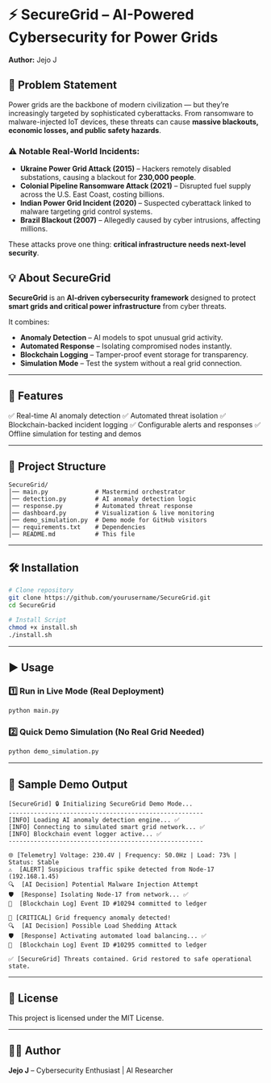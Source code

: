 # ⚡ SecureGrid – AI-Powered Cybersecurity for Power Grids

**Author:** Jejo J

## 📌 Problem Statement

Power grids are the backbone of modern civilization — but they’re increasingly targeted by sophisticated cyberattacks.
From ransomware to malware-injected IoT devices, these threats can cause **massive blackouts, economic losses, and public safety hazards**.

### ⚠️ Notable Real-World Incidents:

* **Ukraine Power Grid Attack (2015)** – Hackers remotely disabled substations, causing a blackout for **230,000 people**.
* **Colonial Pipeline Ransomware Attack (2021)** – Disrupted fuel supply across the U.S. East Coast, costing billions.
* **Indian Power Grid Incident (2020)** – Suspected cyberattack linked to malware targeting grid control systems.
* **Brazil Blackout (2007)** – Allegedly caused by cyber intrusions, affecting millions.

These attacks prove one thing: **critical infrastructure needs next-level security**.

## 💡 About SecureGrid

**SecureGrid** is an **AI-driven cybersecurity framework** designed to protect **smart grids and critical power infrastructure** from cyber threats.

It combines:

* **Anomaly Detection** – AI models to spot unusual grid activity.
* **Automated Response** – Isolating compromised nodes instantly.
* **Blockchain Logging** – Tamper-proof event storage for transparency.
* **Simulation Mode** – Test the system without a real grid connection.

---

## 🚀 Features

✅ Real-time AI anomaly detection
✅ Automated threat isolation
✅ Blockchain-backed incident logging
✅ Configurable alerts and responses
✅ Offline simulation for testing and demos

---

## 📂 Project Structure

```
SecureGrid/
│── main.py             # Mastermind orchestrator
│── detection.py        # AI anomaly detection logic
│── response.py         # Automated threat response
│── dashboard.py        # Visualization & live monitoring
│── demo_simulation.py  # Demo mode for GitHub visitors
│── requirements.txt    # Dependencies
│── README.md           # This file
```

---

## 🛠 Installation

```bash
# Clone repository
git clone https://github.com/yourusername/SecureGrid.git
cd SecureGrid

# Install Script
chmod +x install.sh
./install.sh
```

---

## ▶️ Usage

### **1️⃣ Run in Live Mode (Real Deployment)**

```bash
python main.py
```

### **2️⃣ Quick Demo Simulation (No Real Grid Needed)**

```bash
python demo_simulation.py
```

---

## 🎯 Sample Demo Output

```
[SecureGrid] 🔒 Initializing SecureGrid Demo Mode...
------------------------------------------------------
[INFO] Loading AI anomaly detection engine... ✅
[INFO] Connecting to simulated smart grid network... ✅
[INFO] Blockchain event logger active... ✅
------------------------------------------------------

🌐 [Telemetry] Voltage: 230.4V | Frequency: 50.0Hz | Load: 73% | Status: Stable
⚠️  [ALERT] Suspicious traffic spike detected from Node-17 (192.168.1.45)
🔍  [AI Decision] Potential Malware Injection Attempt
🛡️  [Response] Isolating Node-17 from network... ✅
📜  [Blockchain Log] Event ID #10294 committed to ledger

🚨 [CRITICAL] Grid frequency anomaly detected!
🔍  [AI Decision] Possible Load Shedding Attack
🛡️  [Response] Activating automated load balancing... ✅
📜  [Blockchain Log] Event ID #10295 committed to ledger

✅ [SecureGrid] Threats contained. Grid restored to safe operational state.
```

---

## 📜 License

This project is licensed under the MIT License.

---

## 👨‍💻 Author

**Jejo J** – Cybersecurity Enthusiast | AI Researcher
